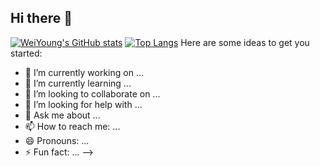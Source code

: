 ## Hi there 👋
[![WeiYoung's GitHub stats](https://github-readme-stats.vercel.app/api?username=WeiYoung1013)](https://github.com/WeiYoung1013/github-readme-stats)
[![Top Langs](https://github-readme-stats.vercel.app/api/top-langs/?username=WeiYoung1013&hide=html,jupyternotebook)](https://github.com/WeiYoung1013/github-readme-stats)
Here are some ideas to get you started:

- 🔭 I’m currently working on ...
- 🌱 I’m currently learning ...
- 👯 I’m looking to collaborate on ...
- 🤔 I’m looking for help with ...
- 💬 Ask me about ...
- 📫 How to reach me: ...
- 😄 Pronouns: ...
- ⚡ Fun fact: ...
-->
